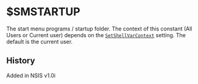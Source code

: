 # $SMSTARTUP

The start menu programs / startup folder. The context of this constant (All Users or Current user) depends on the [`SetShellVarContext`][1] setting. The default is the current user.

## History

Added in NSIS v1.0i

[1]: ../Reference/SetShellVarContext.md
